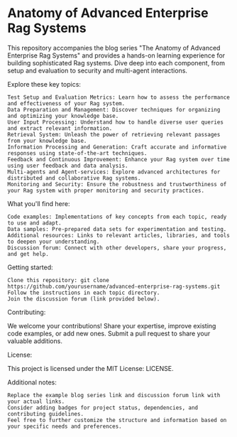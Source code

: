 # Anatomy of Advanced Enterprise Rag Systems

This repository accompanies the blog series "The Anatomy of Advanced Enterprise Rag Systems" and provides a hands-on learning experience for building sophisticated Rag systems. Dive deep into each component, from setup and evaluation to security and multi-agent interactions.

Explore these key topics:

    Test Setup and Evaluation Metrics: Learn how to assess the performance and effectiveness of your Rag system.
    Data Preparation and Management: Discover techniques for organizing and optimizing your knowledge base.
    User Input Processing: Understand how to handle diverse user queries and extract relevant information.
    Retrieval System: Unleash the power of retrieving relevant passages from your knowledge base.
    Information Processing and Generation: Craft accurate and informative responses using state-of-the-art techniques.
    Feedback and Continuous Improvement: Enhance your Rag system over time using user feedback and data analysis.
    Multi-agents and Agent-services: Explore advanced architectures for distributed and collaborative Rag systems.
    Monitoring and Security: Ensure the robustness and trustworthiness of your Rag system with proper monitoring and security practices.

What you'll find here:

    Code examples: Implementations of key concepts from each topic, ready to use and adapt.
    Data samples: Pre-prepared data sets for experimentation and testing.
    Additional resources: Links to relevant articles, libraries, and tools to deepen your understanding.
    Discussion forum: Connect with other developers, share your progress, and get help.

Getting started:

    Clone this repository: git clone https://github.com/yourusername/advanced-enterprise-rag-systems.git
    Follow the instructions in each topic directory.
    Join the discussion forum (link provided below).

Contributing:

We welcome your contributions! Share your expertise, improve existing code examples, or add new ones. Submit a pull request to share your valuable additions.

License:

This project is licensed under the MIT License: LICENSE.

Additional notes:

    Replace the example blog series link and discussion forum link with your actual links.
    Consider adding badges for project status, dependencies, and contributing guidelines.
    Feel free to further customize the structure and information based on your specific needs and preferences.
